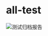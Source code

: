 # all-test
![测试归档报告](https://ci.tencent.com/pipeline/stream/api/external/stream/projects/538398104/pipelines/badge?file_path=.ci%2Freport.yml&branch=master)
